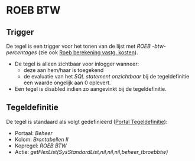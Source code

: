 # ROEB BTW

## Trigger

De tegel is een trigger voor het tonen van de lijst met *ROEB -btw-percentages* (zie ook [Roeb berekening vastg. kosten](/docs/instellen_inrichten/roeb_berekening_vastg._kosten.md)).

* De tegel is alleen zichtbaar voor inlogger wanneer:
  * deze aan hem/haar is toegekend
  * de evaluatie van het *SQL statement onzichtbaar* bij de tegeldefinitie een waarde ongelijk aan 0 oplevert.
* Een tegel is disabled indien zo aangevinkt bij de tegeldefinitie.

## Tegeldefinitie

De tegel is standaard als volgt gedefinieerd ([Portal Tegeldefinitie](/docs/instellen_inrichten/portaldefinitie/portal_tegel.md)):

* Portaal: *Beheer*
* Kolom: *Brontabellen II*
* Kopregel: *ROEB BTW*
* Actie: *getFlexList(SysStandardList,nil,nil,nil,beheer_tbroebbtw)*
